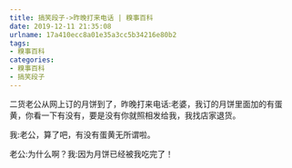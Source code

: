 ```yaml
---
title: 搞笑段子->昨晚打来电话 | 糗事百科
date: 2019-12-11 21:35:08
urlname: 17a410ecc8a01e35a3cc5b34216e80b2
tags: 
- 糗事百科
categories:
- 糗事百科
- 搞笑段子
---
```

二货老公从网上订的月饼到了，昨晚打来电话:老婆，我订的月饼里面加的有蛋黄，你看一下有没有，要是没有你就照相发给我，我找店家退货。

我:老公，算了吧，有没有蛋黄无所谓啦。

老公:为什么啊？我:因为月饼已经被我吃完了！


